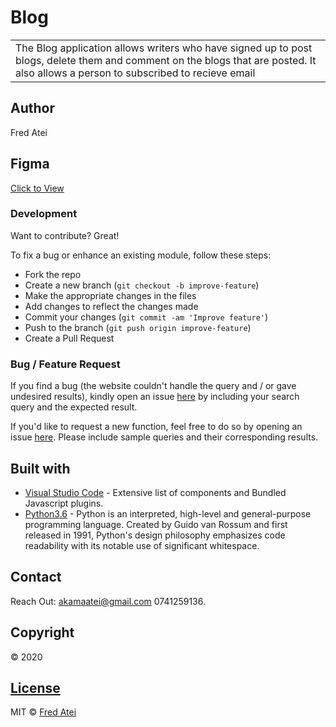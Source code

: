 # Blog
<table>
<tr>
<td>
The Blog application allows writers who have signed up to post blogs, delete them and comment on the blogs that are posted. It also allows a person to subscribed to recieve email 
</td>
</tr>
</table>

## Author
Fred Atei

## Figma

[Click to View](https://www.figma.com/file/dQxr7e6J80oz5Q6QZ7GwoJ/Untitled?node-id=1%3A12)

### Development
Want to contribute? Great!

To fix a bug or enhance an existing module, follow these steps:

- Fork the repo
- Create a new branch (`git checkout -b improve-feature`)
- Make the appropriate changes in the files
- Add changes to reflect the changes made
- Commit your changes (`git commit -am 'Improve feature'`)
- Push to the branch (`git push origin improve-feature`)
- Create a Pull Request 

### Bug / Feature Request

If you find a bug (the website couldn't handle the query and / or gave undesired results), kindly open an issue [here](https://fredatei.github.io/blog/issues/new) by including your search query and the expected result.

If you'd like to request a new function, feel free to do so by opening an issue [here](https://fredatei.github.io/blog/issues/new). Please include sample queries and their corresponding results.


## Built with 

- [Visual Studio Code](https://code.visualstudio.com/) - Extensive list of components and  Bundled Javascript plugins.
- [Python3.6](https://www.python.org/) - Python is an interpreted, high-level and general-purpose programming language. Created by Guido van Rossum and first released in 1991, Python's design philosophy emphasizes code readability with its notable use of significant whitespace.

## Contact

Reach Out: akamaatei@gmail.com
           0741259136.   

## Copyright
© 2020

## [License](https://github.com/FredAtei/blog/blob/master/LICENSE)

MIT © [Fred Atei ](https://github.com/FredAtei/blog)